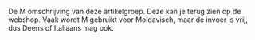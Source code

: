 De M omschrijving van deze artikelgroep. Deze kan je terug zien op de webshop. Vaak wordt M gebruikt voor Moldavisch, maar de invoer is vrij, dus Deens of Italiaans mag ook.